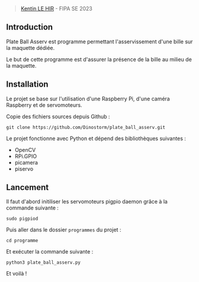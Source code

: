 > [Kentin LE HIR](https://github.com/Dinostorm) - FIPA SE 2023

## Introduction

Plate Ball Asserv est programme permettant l'asservissement d'une bille sur la maquette dédiée. 

Le but de cette programme est d'assurer la présence de la bille au milieu de la maquette. 

## Installation

Le projet se base sur l'utilisation d'une Raspberry Pi, d'une caméra Raspberry et de servomoteurs. 

Copie des fichiers sources depuis Github :

```shell
git clone https://github.com/Dinostorm/plate_ball_asserv.git
```

Le projet fonctionne avec Python et dépend des bibliothèques suivantes :

- OpenCV
- RPi.GPIO
- picamera
- piservo

## Lancement

Il faut d'abord initiliser les servomoteurs pigpio daemon grâce à la commande suivante :

```shell
sudo pigpiod
```

Puis aller dans le dossier `programmes` du projet :

```shell
cd programme
```

Et exécuter la commande suivante :

```shell
python3 plate_ball_asserv.py
```

Et voilà !